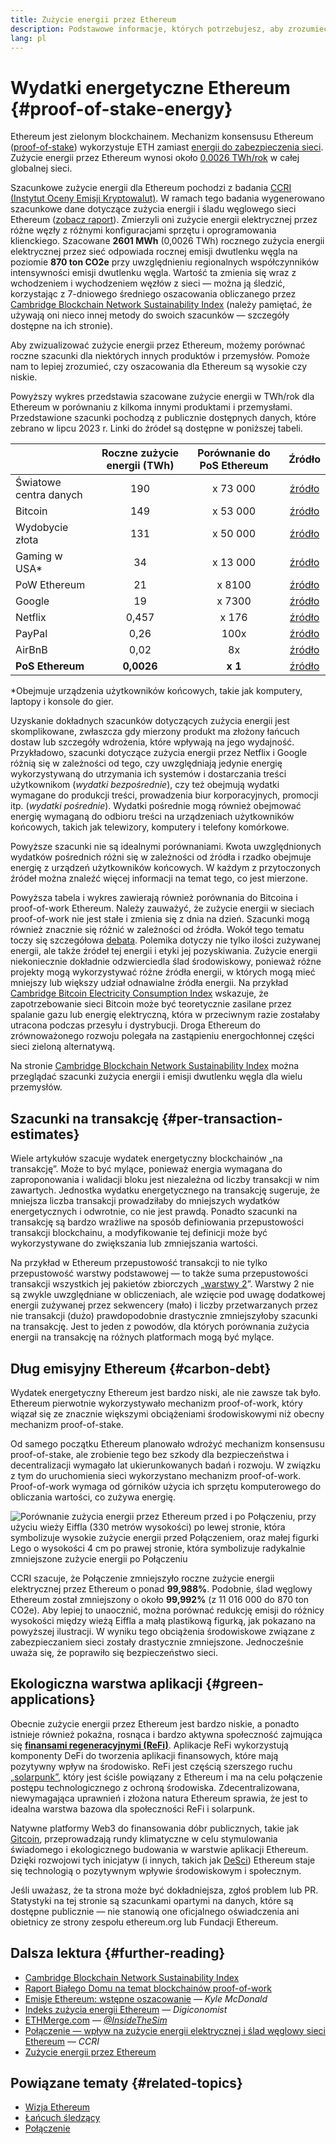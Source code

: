 ```yaml
---
title: Zużycie energii przez Ethereum
description: Podstawowe informacje, których potrzebujesz, aby zrozumieć zużycie energii Ethereum.
lang: pl
---
```


# Wydatki energetyczne Ethereum {#proof-of-stake-energy}

Ethereum jest zielonym blockchainem. Mechanizm konsensusu Ethereum ([proof-of-stake](/developers/docs/consensus-mechanisms/pos)) wykorzystuje ETH zamiast [energii do zabezpieczenia sieci](/developers/docs/consensus-mechanisms/pow). Zużycie energii przez Ethereum wynosi około [0,0026 TWh/rok](https://carbon-ratings.com/eth-report-2022) w całej globalnej sieci.

Szacunkowe zużycie energii dla Ethereum pochodzi z badania [CCRI (Instytut Oceny Emisji Kryptowalut)](https://carbon-ratings.com). W ramach tego badania wygenerowano szacunkowe dane dotyczące zużycia energii i śladu węglowego sieci Ethereum ([zobacz raport](https://carbon-ratings.com/eth-report-2022)). Zmierzyli oni zużycie energii elektrycznej przez różne węzły z różnymi konfiguracjami sprzętu i oprogramowania klienckiego. Szacowane **2601 MWh** (0,0026 TWh) rocznego zużycia energii elektrycznej przez sieć odpowiada rocznej emisji dwutlenku węgla na poziomie **870 ton CO2e** przy uwzględnieniu regionalnych współczynników intensywności emisji dwutlenku węgla. Wartość ta zmienia się wraz z wchodzeniem i wychodzeniem węzłów z sieci — można ją śledzić, korzystając z 7-dniowego średniego oszacowania obliczanego przez [Cambridge Blockchain Network Sustainability Index](https://ccaf.io/cbnsi/ethereum) (należy pamiętać, że używają oni nieco innej metody do swoich szacunków — szczegóły dostępne na ich stronie).

Aby zwizualizować zużycie energii przez Ethereum, możemy porównać roczne szacunki dla niektórych innych produktów i przemysłów. Pomoże nam to lepiej zrozumieć, czy oszacowania dla Ethereum są wysokie czy niskie.

<EnergyConsumptionChart />

Powyższy wykres przedstawia szacowane zużycie energii w TWh/rok dla Ethereum w porównaniu z kilkoma innymi produktami i przemysłami. Przedstawione szacunki pochodzą z publicznie dostępnych danych, które zebrano w lipcu 2023 r. Linki do źródeł są dostępne w poniższej tabeli.

|                        | Roczne zużycie energii (TWh) | Porównanie do PoS Ethereum |                                                                                      Źródło                                                                                       |
|:---------------------- |:----------------------------:|:--------------------------:|:---------------------------------------------------------------------------------------------------------------------------------------------------------------------------------:|
| Światowe centra danych |             190              |          x 73 000          |                                    [źródło](https://www.iea.org/commentaries/data-centres-and-energy-from-global-headlines-to-local-headaches)                                    |
| Bitcoin                |             149              |          x 53 000          |                                                                 [źródło](https://ccaf.io/cbnsi/cbeci/comparisons)                                                                 |
| Wydobycie złota        |             131              |          x 50 000          |                                                                 [źródło](https://ccaf.io/cbnsi/cbeci/comparisons)                                                                 |
| Gaming w USA\*       |              34              |          x 13 000          |                 [źródło](https://www.researchgate.net/publication/336909520_Toward_Greener_Gaming_Estimating_National_Energy_Use_and_Energy_Efficiency_Potential)                 |
| PoW Ethereum           |              21              |           x 8100           |                                                                    [źródło](https://ccaf.io/cbnsi/ethereum/1)                                                                     |
| Google                 |              19              |           x 7300           |                                           [źródło](https://www.gstatic.com/gumdrop/sustainability/google-2022-environmental-report.pdf)                                           |
| Netflix                |            0,457             |           x 176            | [źródło](https://assets.ctfassets.net/4cd45et68cgf/7B2bKCqkXDfHLadrjrNWD8/e44583e5b288bdf61e8bf3d7f8562884/2021_US_EN_Netflix_EnvironmentalSocialGovernanceReport-2021_Final.pdf) |
| PayPal                 |             0,26             |            100x            |                                  [źródło](https://s202.q4cdn.com/805890769/files/doc_downloads/global-impact/CDP_Climate_Change_PayPal-(1).pdf)                                   |
| AirBnB                 |             0,02             |             8x             |                               [źródło](https://s26.q4cdn.com/656283129/files/doc_downloads/governance_doc_updated/Airbnb-ESG-Factsheet-(Final).pdf)                               |
| **PoS Ethereum**       |          **0,0026**          |          **x 1**           |                                                               [źródło](https://carbon-ratings.com/eth-report-2022)                                                                |

\*Obejmuje urządzenia użytkowników końcowych, takie jak komputery, laptopy i konsole do gier.

Uzyskanie dokładnych szacunków dotyczących zużycia energii jest skomplikowane, zwłaszcza gdy mierzony produkt ma złożony łańcuch dostaw lub szczegóły wdrożenia, które wpływają na jego wydajność. Przykładowo, szacunki dotyczące zużycia energii przez Netflix i Google różnią się w zależności od tego, czy uwzględniają jedynie energię wykorzystywaną do utrzymania ich systemów i dostarczania treści użytkownikom (_wydatki bezpośrednie_), czy też obejmują wydatki wymagane do produkcji treści, prowadzenia biur korporacyjnych, promocji itp. (_wydatki pośrednie_). Wydatki pośrednie mogą również obejmować energię wymaganą do odbioru treści na urządzeniach użytkowników końcowych, takich jak telewizory, komputery i telefony komórkowe.

Powyższe szacunki nie są idealnymi porównaniami. Kwota uwzględnionych wydatków pośrednich różni się w zależności od źródła i rzadko obejmuje energię z urządzeń użytkowników końcowych. W każdym z przytoczonych źródeł można znaleźć więcej informacji na temat tego, co jest mierzone.

Powyższa tabela i wykres zawierają również porównania do Bitcoina i proof-of-work Ethereum. Należy zauważyć, że zużycie energii w sieciach proof-of-work nie jest stałe i zmienia się z dnia na dzień. Szacunki mogą również znacznie się różnić w zależności od źródła. Wokół tego tematu toczy się szczegółowa [debata](https://www.coindesk.com/business/2020/05/19/the-last-word-on-bitcoins-energy-consumption/). Polemika dotyczy nie tylko ilości zużywanej energii, ale także źródeł tej energii i etyki jej pozyskiwania. Zużycie energii niekoniecznie dokładnie odzwierciedla ślad środowiskowy, ponieważ różne projekty mogą wykorzystywać różne źródła energii, w których mogą mieć mniejszy lub większy udział odnawialne źródła energii. Na przykład [Cambridge Bitcoin Electricity Consumption Index](https://ccaf.io/cbnsi/cbeci/comparisons) wskazuje, że zapotrzebowanie sieci Bitcoin może być teoretycznie zasilane przez spalanie gazu lub energię elektryczną, która w przeciwnym razie zostałaby utracona podczas przesyłu i dystrybucji. Droga Ethereum do zrównoważonego rozwoju polegała na zastąpieniu energochłonnej części sieci zieloną alternatywą.

Na stronie [Cambridge Blockchain Network Sustainability Index](https://ccaf.io/cbnsi/ethereum) można przeglądać szacunki zużycia energii i emisji dwutlenku węgla dla wielu przemysłów.

## Szacunki na transakcję {#per-transaction-estimates}

Wiele artykułów szacuje wydatek energetyczny blockchainów „na transakcję”. Może to być mylące, ponieważ energia wymagana do zaproponowania i walidacji bloku jest niezależna od liczby transakcji w nim zawartych. Jednostka wydatku energetycznego na transakcję sugeruje, że mniejsza liczba transakcji prowadziłaby do mniejszych wydatków energetycznych i odwrotnie, co nie jest prawdą. Ponadto szacunki na transakcję są bardzo wrażliwe na sposób definiowania przepustowości transakcji blockchainu, a modyfikowanie tej definicji może być wykorzystywane do zwiększania lub zmniejszania wartości.

Na przykład w Ethereum przepustowość transakcji to nie tylko przepustowość warstwy podstawowej — to także suma przepustowości transakcji wszystkich jej pakietów zbiorczych „[warstwy 2](/layer-2/)”. Warstwy 2 nie są zwykle uwzględniane w obliczeniach, ale wzięcie pod uwagę dodatkowej energii zużywanej przez sekwencery (mało) i liczby przetwarzanych przez nie transakcji (dużo) prawdopodobnie drastycznie zmniejszyłoby szacunki na transakcję. Jest to jeden z powodów, dla których porównania zużycia energii na transakcję na różnych platformach mogą być mylące.

## Dług emisyjny Ethereum {#carbon-debt}

Wydatek energetyczny Ethereum jest bardzo niski, ale nie zawsze tak było. Ethereum pierwotnie wykorzystywało mechanizm proof-of-work, który wiązał się ze znacznie większymi obciążeniami środowiskowymi niż obecny mechanizm proof-of-stake.

Od samego początku Ethereum planowało wdrożyć mechanizm konsensusu proof-of-stake, ale zrobienie tego bez szkody dla bezpieczeństwa i decentralizacji wymagało lat ukierunkowanych badań i rozwoju. W związku z tym do uruchomienia sieci wykorzystano mechanizm proof-of-work. Proof-of-work wymaga od górników użycia ich sprzętu komputerowego do obliczania wartości, co zużywa energię.

![Porównanie zużycia energii przez Ethereum przed i po Połączeniu, przy użyciu wieży Eiffla (330 metrów wysokości) po lewej stronie, która symbolizuje wysokie zużycie energii przed Połączeniem, oraz małej figurki Lego o wysokości 4 cm po prawej stronie, która symbolizuje radykalnie zmniejszone zużycie energii po Połączeniu](energy_consumption_pre_post_merge.png)

CCRI szacuje, że Połączenie zmniejszyło roczne zużycie energii elektrycznej przez Ethereum o ponad **99,988%**. Podobnie, ślad węglowy Ethereum został zmniejszony o około **99,992%** (z 11 016 000 do 870 ton CO2e). Aby lepiej to unaocznić, można porównać redukcję emisji do różnicy wysokości między wieżą Eiffla a małą plastikową figurką, jak pokazano na powyższej ilustracji. W wyniku tego obciążenia środowiskowe związane z zabezpieczaniem sieci zostały drastycznie zmniejszone. Jednocześnie uważa się, że poprawiło się bezpieczeństwo sieci.

## Ekologiczna warstwa aplikacji {#green-applications}

Obecnie zużycie energii przez Ethereum jest bardzo niskie, a ponadto istnieje również pokaźna, rosnąca i bardzo aktywna społeczność zajmująca się [**finansami regeneracyjnymi (ReFi)**](/refi/). Aplikacje ReFi wykorzystują komponenty DeFi do tworzenia aplikacji finansowych, które mają pozytywny wpływ na środowisko. ReFi jest częścią szerszego ruchu [„solarpunk”](https://en.wikipedia.org/wiki/Solarpunk), który jest ściśle powiązany z Ethereum i ma na celu połączenie postępu technologicznego z ochroną środowiska. Zdecentralizowana, niewymagająca uprawnień i złożona natura Ethereum sprawia, że jest to idealna warstwa bazowa dla społeczności ReFi i solarpunk.

Natywne platformy Web3 do finansowania dóbr publicznych, takie jak [Gitcoin](https://gitcoin.co), przeprowadzają rundy klimatyczne w celu stymulowania świadomego i ekologicznego budowania w warstwie aplikacji Ethereum. Dzięki rozwojowi tych inicjatyw (i innych, takich jak [DeSci](/desci/)) Ethereum staje się technologią o pozytywnym wpływie środowiskowym i społecznym.

<Alert>
<AlertEmoji text=":evergreen_tree:" />
<AlertContent>
  Jeśli uważasz, że ta strona może być dokładniejsza, zgłoś problem lub PR. Statystyki na tej stronie są szacunkami opartymi na danych, które są dostępne publicznie — nie stanowią one oficjalnego oświadczenia ani obietnicy ze strony zespołu ethereum.org lub Fundacji Ethereum.
</AlertContent>
</Alert>

## Dalsza lektura {#further-reading}

- [Cambridge Blockchain Network Sustainability Index](https://ccaf.io/cbnsi/ethereum)
- [Raport Białego Domu na temat blockchainów proof-of-work](https://www.whitehouse.gov/wp-content/uploads/2022/09/09-2022-Crypto-Assets-and-Climate-Report.pdf)
- [Emisje Ethereum: wstępne oszacowanie](https://kylemcdonald.github.io/ethereum-emissions/) — _Kyle McDonald_
- [Indeks zużycia energii Ethereum](https://digiconomist.net/ethereum-energy-consumption/) — _Digiconomist_
- [ETHMerge.com](https://ethmerge.com/) — _[@InsideTheSim](https://twitter.com/InsideTheSim)_
- [Połączenie — wpływ na zużycie energii elektrycznej i ślad węglowy sieci Ethereum](https://carbon-ratings.com/eth-report-2022) — _CCRI_
- [Zużycie energii przez Ethereum](https://mirror.xyz/jmcook.eth/ODpCLtO4Kq7SCVFbU4He8o8kXs418ZZDTj0lpYlZkR8)

## Powiązane tematy {#related-topics}

- [Wizja Ethereum](/roadmap/vision/)
- [Łańcuch śledzący](/roadmap/beacon-chain)
- [Połączenie](/roadmap/merge/)
